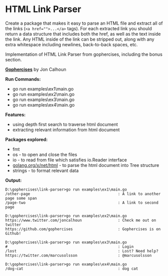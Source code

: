 # HTML Link Parser

Create a package that makes it easy to parse an HTML file and extract all of the links (```<a href="">...</a>``` tags). For each extracted link you should return a data structure that includes both the href, as well as the text inside the link. Any HTML inside of the link can be stripped out, along with any extra whitespace including newlines, back-to-back spaces, etc.

Implementation of HTML Link Parser from gophercises, including the bonus section.

**[Gophercises](https://courses.calhoun.io/courses/cor_gophercises)**  by Jon Calhoun

**Run Commands:**

- go run examples\ex1\main.go
- go run examples\ex2\main.go
- go run examples\ex3\main.go
- go run examples\ex4\main.go

**Features:**

- using depth first search to traverse html document
- extracting relevant information from html document

**Packages explored:**

- fmt
- os - to open and close the files
- io - to read from file which satisfies io.Reader interface
- [golang.org/x/net/html](golang.org/x/net/html) - to parse the html document into Tree structure
- strings - to format relevant data

**Output:**

``` terminal
D:\gophercises\link-parser>go run examples\ex1\main.go
/other-page                                       : A link to another page some span
/page-two                                         : A link to second page

D:\gophercises\link-parser>go run examples\ex2\main.go
https://www.twitter.com/joncalhoun                : Check me out on twitter
https://github.com/gophercises                    : Gophercises is on Github!

D:\gophercises\link-parser>go run examples\ex3\main.go
#                                                 : Login
/lost                                             : Lost? Need help?
https://twitter.com/marcusolsson                  : @marcusolsson

D:\gophercises\link-parser>go run examples\ex4\main.go
/dog-cat                                          : dog cat
```
